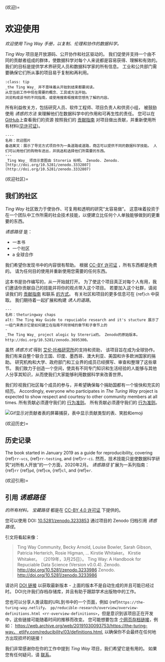(欢迎)=
# 欢迎使用

*欢迎使用 Ting Way 手册，以复制、伦理和协作的数据科学。*

_Ting Way_ 项目是开放源码、公开协作和社区驱动的。 我们促使并支持一个由不同的贡献者组成的群体，使数据科学对每个人来说都是容易获得、理解和有效的。 我们的目标是提供学术界研究人员和数据科学家的所有信息。 工业和公共部门需要确保它们所从事的项目易于复制和再利用。

```{admonition} Top Tip
:class: tip
_the Ting Way_ 并不意味着从开始到结束都要阅读。
从您当前工作中现在需要的概念、工具或方法开始。
浏览构成该书的不同指南，或使用搜索框搜索您想先了解的内容。
```

所有利益攸关方，包括研究人员、软件工程师、项目负责人和供资小组， 被鼓励使用 _诱惑的方法_ 来理解他们在数据科学中的作用和可再生性的责任。 您可以在 [GitHub](https://github.com/alan-turing-institute/the-turing-way)上查看我们的资源 按照我们的 [贡献指南](https://github.com/alan-turing-institute/the-turing-way/blob/main/CONTRIBUTING.md) 对项目做出贡献，并重新使用所有材料([见许可证](https://github.com/alan-turing-institute/the-turing-way/blob/main/LICENSE.md))。

```{figure} figures/welcome.jpg
----
名称：欢迎图片
备选案文：展示了导览方式项目作为一条道路或道路，商店可以提供不同的数据科学技能。 人们可以用他们的购物车进出，并挑选和选择他们所需要的东西。
---
_Ting Way_ 项目示意图由 Storeria 标明。 Zenodo. Zenodo. [http://doi.org/10.5281/zenodo.3332807](http://doi.org/10.5281/zenodo.3332807)
```

(欢迎社区)=
## 我们的社区

_Ting Way_ 社区致力于使协作、可复用和透明的研究“太容易做”。 这意味着投资于在一个团队中工作所需的社会技术技能，以便建立比任何个人单独能够做到的更重要的东西。

_诱惑路径_ 是：

* 一本书
* 一个社区
* a 全球合作

我们希望你发现书中的内容很有帮助。 根据 [CC-BY 许可证](https://github.com/alan-turing-institute/the-turing-way/blob/main/LICENSE.md) ，所有东西都是免费的。 请为任何目的使用并重新使用您需要的任何东西。

这本书是协作编写的，从一开始就打开。 为了使这个项目真正对每个人有用，我们邀请你贡献自己的技能并将你的观点带入这个项目。 若要加入这个社群，请阅读我们的 [贡献指南](https://github.com/alan-turing-institute/the-turing-way/blob/main/CONTRIBUTING.md) 和联系 [的方式](https://github.com/alan-turing-institute/the-turing-way#get-in-touch)。 有关社区和项目的更多信息可在 {ref}`ch` 中获取。 我们期待着一起扩展和构建 _诱人的道路_。

```{figure} figures/theturingway-chapters.jpg
---
名称：theturingway chaps
alt: The Ting Way Guide to repuciable research and it's stucture 展示了一组门来表示它是如何建立在指南不同领域的章节和子章节上的
-
_The Ting Way_ project alogic by Stereria的。 Zenodo的原始版本。 http://doi.org/10.5281/zenodo.3695300。
```

虽然 _诱惑方式_ 得到 [艾伦·托格研究所](https://www.turing.ac.uk/)的支持和资助， 该项目旨在成为全球协作。 我们有来自整个联合王国、印度、墨西哥、澳大利亚、美国和许多欧洲国家的捐助。 研究机构和大学、政府部门和工业界的成员已经撰写、审查和整理了这些章节。 我们致力于创造一个空间，使具有不同专门知识和生活经验的人能够与其他人分享其知识，从而使我们大家能够利用数据科学来改善世界。

我们珍视我们社区每个成员的参与，并希望确保每个捐助国都有一个愉快和充实的经历。 Accordingly, everyone who participates in _The Turing Way_ project is expected to show respect and courtesy to other community members at all times. 所有贡献必须遵守我们的 [行为准则](https://github.com/alan-turing-institute/the-turing-way/blob/main/CODE_OF_CONDUCT.md)。 所有贡献必须遵守我们的 [行为准则](https://github.com/alan-turing-institute/the-turing-way/blob/main/CODE_OF_CONDUCT.md)。

![Gif显示对贡献者表的屏幕捕获，表中显示贡献类型的表、笑脸和emoji](https://media.giphy.com/media/gKIUisnjpj2PS75nOJ/giphy.gif)

(欢迎历史)=
## 历史记录

The book started in January 2019 as a guide for reproducibility, covering {ref}`rr-vcs`, {ref}`rr-testing`, and {ref}`rr-ci`. 然而，技术技能只是使数据科学研究“对所有人开放”的一个方面，2020年2月。 _诱惑路径_ 扩展为一系列指南： {ref}`rr` {ref}`pd`, {ref}`cm`, {ref}`cl`, and {ref}`er`.

(欢迎引用)=
## 引用 _诱惑路径_

_的所有材料。 宝藏路径_ 都是在 [CC-BY 4.0 许可证](https://github.com/alan-turing-institute/the-turing-way/blob/main/LICENSE.md) 下提供的。

您可以使用 DOI: [10.5281/zenodo.3233853](https://doi.org/10.5281/zenodo.3233853) 通过项目的 Zenodo 归档引用 _诱惑路径_。

引文将看起来像：

> Ting Way Community, Becky Arnold, Louise Bowler, Sarah Gibson, Patricia Herterich, Rosie Higman, … Kirstie Whitaker。 Kirstie Whitaker。 （2019年，3月25日）。 Ting Way: A Handbook for Repuciable Data Science (Version v0.0.4). Zenodo. http://doi.org/10.5281/zenodo.3233986 Zenodo. http://doi.org/10.5281/zenodo.3233986

请访问 [DOI 链接](https://doi.org/10.5281/zenodo.3233853) 以获取最新版本 - 上面的版本不是自动生成的并且可能已经过时。 DOI允许我们存档存储库，并且有助于跟踪学术出版物中的工作。

您也可以分享人类读取的URL到书中的一个页面，例如 {ref}`https://the-turing-way.netlify。 pp/reducible-research/overview/overview-definitions.html <rr-overview-definitions>`，但是意识到该项目正在开发中，这些链接可能随着时间的推移而改变。 您可能想要包含 [个网页存档链接](http://web.archive.org)，例如： [https://web.archive.org/web/20191030093753/https://the-turing-way。 etlify.com/reducibility/03/definitions.html](https://web.archive.org/web/20191030093753/https://the-turing-way.netlify.com/reproducibility/03/definitions.html), 以确保你不会最终在任何地方出现损坏的链接！

我们非常感谢你在你的工作中提到 _Ting Way_ 项目，我们希望它是有用的。 如果您有任何疑问，请 [联系](https://github.com/alan-turing-institute/the-turing-way#get-in-touch)。
